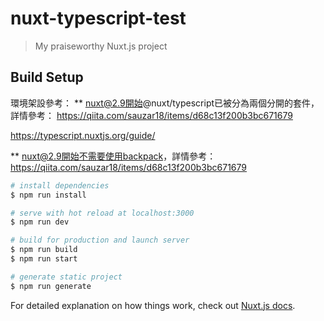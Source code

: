 # nuxt-typescript-test

> My praiseworthy Nuxt.js project

## Build Setup

環境架設參考：
** nuxt@2.9開始@nuxt/typescript已被分為兩個分開的套件，詳情參考：
https://qiita.com/sauzar18/items/d68c13f200b3bc671679

https://typescript.nuxtjs.org/guide/

** nuxt@2.9開始不需要使用backpack，詳情參考：
https://qiita.com/sauzar18/items/d68c13f200b3bc671679

``` bash
# install dependencies
$ npm run install

# serve with hot reload at localhost:3000
$ npm run dev

# build for production and launch server
$ npm run build
$ npm run start

# generate static project
$ npm run generate
```

For detailed explanation on how things work, check out [Nuxt.js docs](https://nuxtjs.org).
